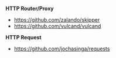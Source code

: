 **HTTP Router/Proxy**

- https://github.com/zalando/skipper
- https://github.com/vulcand/vulcand

**HTTP Request**

- https://github.com/jochasinga/requests

